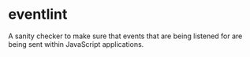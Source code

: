 # eventlint
A sanity checker to make sure that events that are being listened for are being sent within JavaScript applications. 

